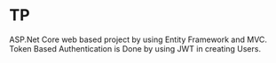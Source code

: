 # TP
ASP.Net Core web based project by using Entity Framework and MVC.
Token Based Authentication is Done by using JWT in creating Users.
